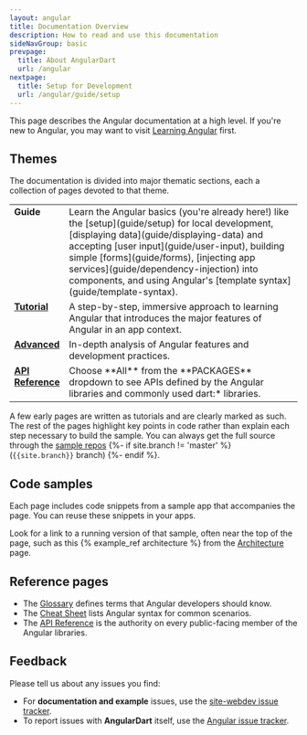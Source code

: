 ```yaml
---
layout: angular
title: Documentation Overview
description: How to read and use this documentation
sideNavGroup: basic
prevpage:
  title: About AngularDart
  url: /angular
nextpage:
  title: Setup for Development
  url: /angular/guide/setup
---
```

This page describes the Angular documentation at a high level.
If you're new to Angular, you may want to visit [Learning Angular](guide/learning-angular) first.

## Themes

The documentation is divided into major thematic sections, each
a collection of pages devoted to that theme.

<style>tr { vertical-align:top; }</style>

<table width="100%">
<col width="15%">
<col>
<tr>
  <td><b>Guide</b></td>
  <td markdown="1">
  Learn the Angular basics (you're already here!) like the
  [setup](guide/setup) for local development,
  [displaying data](guide/displaying-data) and
  accepting [user input](guide/user-input),
  building simple [forms](guide/forms),
  [injecting app services](guide/dependency-injection) into components,
  and using Angular's [template syntax](guide/template-syntax).
  </td>
</tr>
<tr>
  <td><b><a href="./tutorial">Tutorial</a></b></td>
  <td markdown="1">
  A step-by-step, immersive approach to learning Angular that
  introduces the major features of Angular in an app context.
  </td>
</tr>
<tr>
  <td><b><a href="./guide/attribute-directives">Advanced</a></b></td>
  <td markdown="1">
  In-depth analysis of Angular features and development practices.
  </td>
</tr>
<tr>
  <td><b><a href="/api">API Reference</a></b></td>
  <td markdown="1">
  Choose **All** from the **PACKAGES** dropdown to see APIs defined by the
  Angular libraries and commonly used dart:* libraries.
  </td>
</tr>
</table>

A few early pages are written as tutorials and are clearly marked as such.
The rest of the pages highlight key points in code rather than explain each step necessary to build the sample.
You can always get the full source through the [sample repos]({{site.ghNgEx}})
{%- if site.branch != 'master' %}
(`{{site.branch}}` branch)
{%- endif %}.

## Code samples

Each page includes code snippets from a sample app that accompanies the page.
You can reuse these snippets in your apps.

Look for a link to a running version of that sample, often near the top of the page,
such as this {% example_ref architecture %} from the [Architecture](guide/architecture) page.

## Reference pages

* The [Glossary](glossary) defines terms that Angular developers should know.
* The [Cheat Sheet](cheatsheet) lists Angular syntax for common scenarios.
* The [API Reference](/api) is the authority on every public-facing member of the Angular libraries.

## Feedback

Please tell us about any issues you find:

* For **documentation and example** issues, use the
  [site-webdev issue tracker](https://github.com/dart-lang/site-webdev/issues).
* To report issues with **AngularDart** itself, use the
  [Angular issue tracker](https://github.com/dart-lang/angular/issues).
